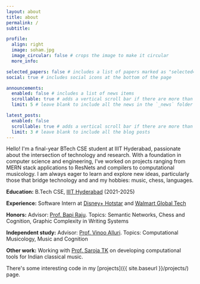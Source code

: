 ```yaml
---
layout: about
title: about
permalink: /
subtitle: 

profile:
  align: right
  image: soham.jpg
  image_circular: false # crops the image to make it circular
  more_info: 

selected_papers: false # includes a list of papers marked as "selected={true}"
social: true # includes social icons at the bottom of the page

announcements:
  enabled: false # includes a list of news items
  scrollable: true # adds a vertical scroll bar if there are more than 3 news items
  limit: 5 # leave blank to include all the news in the `_news` folder

latest_posts:
  enabled: false
  scrollable: true # adds a vertical scroll bar if there are more than 3 new posts items
  limit: 3 # leave blank to include all the blog posts
---
```


Hello! I'm a final-year BTech CSE student at IIIT Hyderabad, passionate about the intersection of technology and research. With a foundation in computer science and engineering, I’ve worked on projects ranging from MERN stack applications to ResNets and compilers to computational musicology. I am always eager to learn and explore new ideas, particularly those that bridge technology and and my hobbies: music, chess, languages.

**Education:** B.Tech CSE, [IIIT Hyderabad](https://www.iiit.ac.in/) (2021-2025)

**Experience:** Software Intern at [Disney+ Hotstar](https://www.disneyplus.com/en-in) and [Walmart Global Tech](https://tech.walmart.com/content/walmart-global-tech/en_us.html)

**Honors:** Advisor: [Prof. Bapi Raju](https://www.iiit.ac.in/people/bapi-raju/). Topics: Semantic Networks, Chess and Cognition, Graphic Complexity in Writing Systems

**Independent study:** Advisor: [Prof. Vinoo Alluri](https://www.iiit.ac.in/people/vinoo-alluri/). Topics: Computational Musicology, Music and Cognition

**Other work:**
Working with [Prof. Saroja TK](https://www.iiit.ac.in/faculty/saroja-t-k/) on developing computational tools for Indian classical music.

<!-- **Research Interests:** Computational Musicology, Cognitive Science -->

There's some interesting code in my [projects]({{ site.baseurl }}/projects/) page.